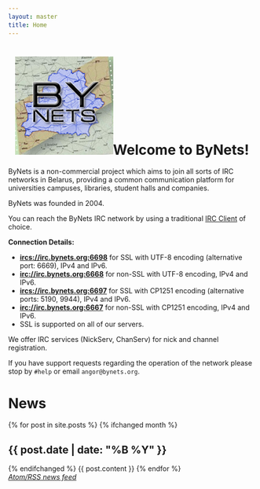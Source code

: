 ```yaml
---
layout: master
title: Home
---
```

# <center><img src="img/bynets.jpg">Welcome to ByNets!</center> #

ByNets is a non-commercial project which aims to join all sorts of IRC networks
in Belarus, providing a common communication platform for universities campuses,
libraries, student halls and companies.

ByNets was founded in 2004.

You can reach the ByNets IRC network by using a traditional [IRC
Client](https://en.wikipedia.org/wiki/Comparison_of_Internet_Relay_Chat_clients) of choice.

**Connection Details:**

 * [**ircs://irc.bynets.org:6698**](ircs://irc.bynets.org:6698) for SSL with UTF-8 encoding (alternative port: 6669), IPv4 and IPv6.
 * [**irc://irc.bynets.org:6668**](irc://irc.bynets.org:6668) for non-SSL with UTF-8 encoding, IPv4 and IPv6.
 * [**ircs://irc.bynets.org:6697**](ircs://irc.bynets.org:6697) for SSL with CP1251 encoding (alternative ports: 5190, 9944), IPv4 and IPv6.
 * [**irc://irc.bynets.org:6667**](irc://irc.bynets.org:6667) for non-SSL with CP1251 encoding, IPv4 and IPv6.
 * SSL is supported on all of our servers. <!-- The server certificates are signed
   by the [Let's Encrypt](https://letsencrypt.org/) certification authority. -->

We offer IRC services (NickServ, ChanServ) for nick and channel registration.

If you have support requests regarding the operation of the network please stop
by `#help` or email `angor@bynets.org`.

<div class='body'>
<h1>News</h1>
{% for post in site.posts %}
{% ifchanged month %}<h2>{{ post.date | date: "%B %Y" }} </h2>{% endifchanged %}
{{ post.content }}
{% endfor %}

<div><em><a href="feed.xml">Atom/RSS news feed</a></em></div>
</div>
